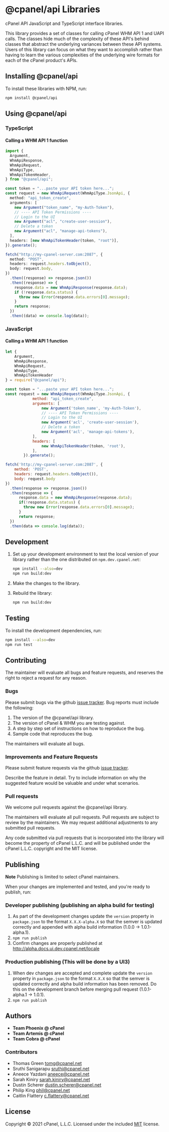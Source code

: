 # @cpanel/api Libraries

cPanel API JavaScript and TypeScript interface libraries.

This library provides a set of classes for calling cPanel WHM API 1 and UAPI calls. The classes hide much of the complexity of these API's behind classes that abstract the underlying variances between these API systems. Users of this library can focus on what they want to accomplish rather than having to learn the various complexities of the underlying wire formats for each of the cPanel product's APIs.

## Installing @cpanel/api

To install these libraries with NPM, run:

```sh
npm install @cpanel/api
```

## Using @cpanel/api

### TypeScript

#### Calling a WHM API 1 function

```ts
import {
  Argument,
  WhmApiResponse,
  WhmApiRequest,
  WhmApiType,
  WhmApiTokenHeader,
} from "@cpanel/api";

const token = "...paste your API token here...";
const request = new WhmApiRequest(WhmApiType.JsonApi, {
  method: "api_token_create",
  arguments: [
    new Argument("token_name", "my-Auth-Token"),
    // ---- API Token Permissions ----
    // Login to the UI
    new Argument("acl", "create-user-session"),
    // Delete a token
    new Argument("acl", "manage-api-tokens"),
  ],
  headers: [new WhmApiTokenHeader(token, "root")],
}).generate();

fetch("http://my-cpanel-server.com:2087", {
  method: "POST",
  headers: request.headers.toObject(),
  body: request.body,
})
  .then((response) => response.json())
  .then((response) => {
    response.data = new WhmApiResponse(response.data);
    if (!response.data.status) {
      throw new Error(response.data.errors[0].message);
    }
    return response;
  })
  .then((data) => console.log(data));
```

### JavaScript

#### Calling a WHM API 1 function

```js
let {
    Argument,
    WhmApiResponse,
    WhmApiRequest,
    WhmApiType,
    WhmApiTokenHeader
} = require("@cpanel/api");

const token = "...paste your API token here...";
const request = new WhmApiRequest(WhmApiType.JsonApi, {
            method: "api_token_create",
            arguments: [
                new Argument('token_name', 'my-Auth-Token'),
                // ---- API Token Permissions ----
                // Login to the UI
                new Argument('acl', 'create-user-session'),
                // Delete a token
                new Argument('acl', 'manage-api-tokens'),
            ],
            headers: [
                new WhmApiTokenHeader(token, 'root'),
            ],
        }).generate();

fetch('http://my-cpanel-server.com:2087', {
    method: 'POST',
    headers: request.headers.toObject()),
    body: request.body
})
  .then(response => response.json())
  .then(response => {
      response.data = new WhmApiResponse(response.data);
      if(!response.data.status) {
        throw new Error(response.data.errors[0].message);
      }
      return response;
  })
  .then(data => console.log(data));
```

## Development

1. Set up your development environment to test the local version of your library rather than the one distributed on `npm.dev.cpanel.net`:

   ```sh
   npm install --also=dev
   npm run build:dev
   ```

2. Make the changes to the library.
3. Rebuild the library:

   ```sh
   npm run build:dev
   ```

## Testing

To install the development dependencies, run:

```sh
npm install --also=dev
npm run test
```

## Contributing

The maintainer will evaluate all bugs and feature requests, and reserves the right to reject a request for any reason.

### Bugs

Please submit bugs via the github [issue tracker](https://github.com/CpanelInc/cpanel-node-api/issues). Bug reports must include the following:

1. The version of the @cpanel/api library.
2. The version of cPanel & WHM you are testing against.
3. A step by step set of instructions on how to reproduce the bug.
4. Sample code that reproduces the bug.

The maintainers will evaluate all bugs.

### Improvements and Feature Requests

Please submit feature requests via the github [issue tracker](https://github.com/CpanelInc/cpanel-node-api/issues).

Describe the feature in detail. Try to include information on why the suggested feature would be valuable and under what scenarios.

### Pull requests

We welcome pull requests against the @cpanel/api library.

The maintainers will evaluate all pull requests. Pull requests are subject to review by the maintainers. We may request additional adjustments to any submitted pull requests.

Any code submitted via pull requests that is incorporated into the library will become the property of cPanel L.L.C. and will be published under the cPanel L.L.C. copyright and the MIT license.

## Publishing

**Note** Publishing is limited to select cPanel maintainers.

When your changes are implemented and tested, and you're ready to publish, run:

### Developer publishing (publishing an alpha build for testing)

1. As part of the development changes update the `version` property in `package.json` to the format `X.X.X-alpha.X` so that the semver is updated correctly and appended with alpha build information (1.0.0 -> 1.0.1-alpha.1).
2. `npm run publish`
3. Confirm changes are properly published at http://alpha.docs.ui.dev.cpanel.net/locale

### Production publishing (This will be done by a UI3)

1. When dev changes are accepted and complete update the `version` property in `package.json` to the format `X.X.X` so that the semver is updated correctly and alpha build information has been removed. Do this on the development branch before merging pull request (1.0.1-alpha.1 -> 1.0.1).
2. `npm run publish`

## Authors

- **Team Phoenix @ cPanel**
- **Team Artemis @ cPanel**
- **Team Cobra @ cPanel**

### Contributors

- Thomas Green <tomg@cpanel.net>
- Sruthi Sanigarapu <sruthi@cpanel.net>
- Aneece Yazdani <aneece@cpanel.net>
- Sarah Kiniry <sarah.kiniry@cpanel.net>
- Dustin Scherer <dustin.scherer@cpanel.net>
- Philip King <phil@cpanel.net>
- Caitlin Flattery <c.flattery@cpanel.net>

## License

Copyright © 2021 cPanel, L.L.C.
Licensed under the included [MIT](https://github.com/CpanelInc/cpanel-node-api/blob/main/LICENSE) license.
